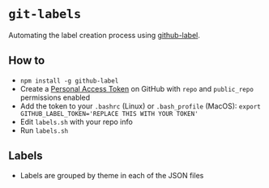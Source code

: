 # `git-labels`

Automating the label creation process using [github-label](https://github.com/codenameyau/github-label).

## How to

- `npm install -g github-label`
- Create a [Personal Access Token](https://github.com/settings/tokens) on GitHub with `repo` and `public_repo` permissions enabled
- Add the token to your `.bashrc` (Linux) or `.bash_profile` (MacOS):  `export GITHUB_LABEL_TOKEN='REPLACE THIS WITH YOUR TOKEN'`
- Edit `labels.sh` with your repo info
- Run `labels.sh`


## Labels

- Labels are grouped by theme in each of the JSON files
